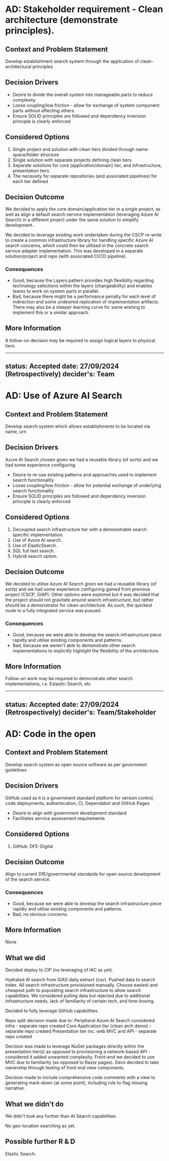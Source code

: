 ﻿---
status: Accepted
date: 27/09/2024 (Retrospectively)
decider's: Scott Dawson (initial requirement) 
---

# AD: Stakeholder requirement - Clean architecture (demonstrate principles).

## Context and Problem Statement

Develop establishment search system through the application of clean-architectural principles 

## Decision Drivers

* Desire to divide the overall system into manageable parts to reduce complexity
* Loose coupling/low friction - allow for exchange of system component parts without affecting others
* Ensure SOLID principles are followed and dependency inversion principle is clearly enforced 

## Considered Options

1. Single project and solution with clean tiers divided through name-space/folder structure 
2. Single solution with separate projects defining clean tiers
3. Separate solutions for core (application/domain) tier, and infrastructure, presentation tiers
4. The necessity for separate repositories (and associated pipelines) for each tier defined

## Decision Outcome

We decided to apply the core domain/application tier in a single project, as well as align a default search service implementation (leveraging Azure AI Search) in a different project under the same solution to simplify development.

We decided to leverage existing work undertaken during the CSCP re-write to create a common infrastructure library for handling specific Azure AI search concerns, which could then be utilised in the concrete search service adapter implementation. This was developed in a separate solution/project and repo (with associated CI/CD pipeline).


### Consequences

* Good, because the Layers pattern provides high flexibility regarding technology selections within the layers (changeability) and enables teams to work on system parts in parallel.
* Bad, because there might be a performance penalty for each level of indirection and some undesired replication of implementation artifacts. There may also be a steeper learning curve for some wishing to implement this or a similar approach.

## More Information

A follow-on decision may be required to assign logical layers to physical tiers.

---
status: Accepted
date: 27/09/2024 (Retrospectively)
decider's: Team 
---

# AD: Use of Azure AI Search

## Context and Problem Statement

Develop search system which allows establishments to be located via name, urn 

## Decision Drivers

Azure AI Search chosen given we had a reusable library (of sorts) and we
had some experience configuring.

* Desire to re-use existing patterns and approaches used to implement search functionality
* Loose coupling/low friction - allow for potential exchange of underlying search functionality 
* Ensure SOLID principles are followed and dependency inversion principle is clearly enforced 

## Considered Options

1. Decoupled search infrastructure tier with a demonstrable search specific implementation.
2. Use of Azure AI search.
3. Use of ElasticSearch.
4. SQL full text search.
5. Hybrid search option.


## Decision Outcome

We decided to utilise Azure AI Search given we had a reusable library (of sorts) and we
had some experience configuring gained from previous project (CSCP, GIAP). Other options were explored but it was decided that the project should not gravitate around search infrastructure, but rather should be a demonstrator for clean-architecture. As such, the quickest route to a fully integrated service was pusued.


### Consequences

* Good, because we were able to develop the search infrastructure piece rapidly and utilise existing components and patterns.
* Bad, because we weren't able to demonstrate other search implementations to explicitly highlight the flexibility of the architecture.

## More Information

Follow-on work may be required to demonstrate other search implementations, i.e. Eslastic-Search, etc

---
status: Accepted
date: 27/09/2024 (Retrospectively)
decider's: Team/Stakeholder 
---

# AD: Code in the open

## Context and Problem Statement

Develop search system as open source software as per government guidelines

## Decision Drivers

GitHub used as it is a government standard platform for version control, code deployments, authentication, CI, Dependabot and GitHub Pages

* Desire to align with government development standard
* Facilitates service assessment requirements

## Considered Options

1. GitHub: DFE-Digital


## Decision Outcome

Align to current DfE/governmental standards for open source development of the search service.


### Consequences

* Good, because we were able to develop the search infrastructure piece rapidly and utilise existing components and patterns.
* Bad, no obvious concerns. 

## More Information
None



What we did
-----------

Decided deploy to CIP (no leveraging of IAC as yet).
 
Hydrated AI search from GIAS daily extract (csv).
Pushed data to search index.
All search infrastructure provisioned manually.
Choose easiest and cheapest path to populating search infrastructure to allow search capabilities.
We considered pulling data but rejected due to additional infrastructure needs, lack of familiarity
of certain tech, and time-boxing.
 
Decided to fully leverage GitHub capabilities.
 
Repo split decision made due to:
	Peripheral Azure AI Search considered infra - separate repo created
	Core Application tier (clean arch demo) - separate repo created
	Presentation tier inc. web MVC and API - separate repo created
 
Decision was made to leverage NuGet packages directly within the presentation tier(s)
as opposed to provisioning a network-based API - considered it added unwanted complexity. 
Front-end we decided to use MVC due to familiarity (as opposed to Razor pages).
Devs decided to take ownership through testing of front end view components.
 
Decision made to include comprehensive code comments with a view to generating mark-down (at some point),
including rule to flag missing narrative.
 
 
What we didn't do
-----------------
We didn't look any further than AI Search capabilities.
 
No geo-location searching as yet.
 
 
Possible further R & D
----------------------
Elastic Search.














